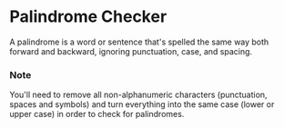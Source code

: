 # Palindrome Checker 
A palindrome is a word or sentence that's spelled the same way both forward and backward, ignoring punctuation, case, and spacing.

### Note 
You'll need to remove all non-alphanumeric characters (punctuation, spaces and symbols) and turn everything into the same case (lower or upper case) in order to check for palindromes.
